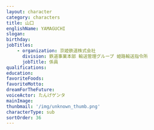 ```yaml
---
layout: character
category: characters
title: 山口
englishName: YAMAGUCHI
slogan: 
birthday: 
jobTitles:
    - organization: 京姫鉄道株式会社
      division: 鉄道事業本部 輸送管理グループ 姫路輸送指令所
      jobTitle: 係員
qualifications:
education: 
favoriteFoods:
favoriteMotto: 
dreamForTheFuture: 
voiceActor: たんげゲンタ
mainImage: 
thunbmail: '/img/unknown_thumb.png'
characterType: sub
sortOrder: 36
---
```

